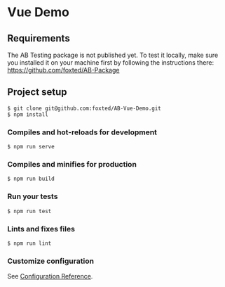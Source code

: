 # Vue Demo

## Requirements

The AB Testing package is not published yet. To test it locally, make sure you installed it on your machine first by 
following the instructions there: https://github.com/foxted/AB-Package

## Project setup

```
$ git clone git@github.com:foxted/AB-Vue-Demo.git
$ npm install
```

### Compiles and hot-reloads for development
```
$ npm run serve
```

### Compiles and minifies for production
```
$ npm run build
```

### Run your tests
```
$ npm run test
```

### Lints and fixes files
```
$ npm run lint
```

### Customize configuration

See [Configuration Reference](https://cli.vuejs.org/config/).
